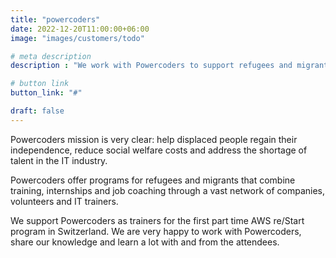 ```yaml
---
title: "powercoders"
date: 2022-12-20T11:00:00+06:00
image: "images/customers/todo"

# meta description
description : "We work with Powercoders to support refugees and migrants to enter the IT industry with the AWS re/Start program."

# button link
button_link: "#"

draft: false
---
```


Powercoders mission is very clear: help displaced people regain their independence, reduce social welfare costs and address the shortage of talent in the IT industry.

Powercoders offer programs for refugees and migrants that combine training, internships and job coaching through a vast network
of companies, volunteers and IT trainers.
 
We support Powercoders as trainers for the first part time AWS re/Start program in Switzerland. We are very happy to 
work with Powercoders, share our knowledge and learn a lot with and from the attendees.
